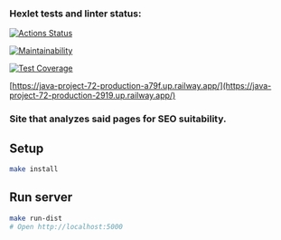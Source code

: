 ### Hexlet tests and linter status:
[![Actions Status](https://github.com/MaksimDenisov/java-project-72/workflows/hexlet-check/badge.svg)](https://github.com/MaksimDenisov/java-project-72/actions)

[![Maintainability](https://api.codeclimate.com/v1/badges/2c97e05d7b9a965d159d/maintainability)](https://codeclimate.com/github/MaksimDenisov/java-project-72/maintainability)

[![Test Coverage](https://api.codeclimate.com/v1/badges/2c97e05d7b9a965d159d/test_coverage)](https://codeclimate.com/github/MaksimDenisov/java-project-72/test_coverage)


[https://java-project-72-production-a79f.up.railway.app/](https://java-project-72-production-2919.up.railway.app/)

### Site that analyzes said pages for SEO suitability.

## Setup

```bash
make install
```

## Run server

```bash
make run-dist
# Open http://localhost:5000
```


